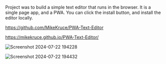 Project was to build a simple text editor that runs in the browser. It is a single page app, and a PWA. You can click the install button, and install the editor locally.

https://github.com/MikeKruce/PWA-Text-Editor

https://mikekruce.github.io/PWA-Text-Editor/




![Screenshot 2024-07-22 194228](https://github.com/user-attachments/assets/50bd21d0-73eb-40d0-983c-fe24410cb92e)

![Screenshot 2024-07-22 194432](https://github.com/user-attachments/assets/107d7f09-9046-48e0-8cd8-456ba494fce1)
